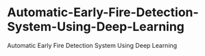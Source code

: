 # Automatic-Early-Fire-Detection-System-Using-Deep-Learning
 Automatic Early Fire Detection System Using Deep Learning
